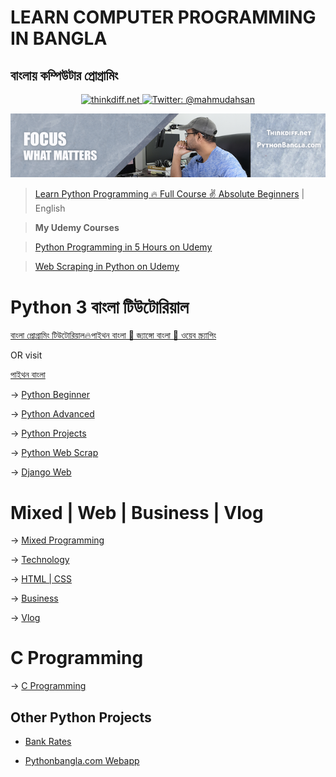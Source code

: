 # LEARN COMPUTER PROGRAMMING IN BANGLA
## বাংলায় কম্পিউটার প্রোগ্রামিং
<p align="center">
    <a href="http://thinkdiff.net/">
        <img src="https://img.shields.io/badge/thinkdiff.net-brightgreen.svg" alt="thinkdiff.net" />
    </a>
    <a href="https://twitter.com/mahmudahsan">
        <img src="https://img.shields.io/badge/contact%40-mahmudahsan-green.svg" alt="Twitter: @mahmudahsan" />
    </a>
</p>

<p align="center">
    <img src="cover1.png" alt="Computer Programming" />
</p>


> [Learn Python Programming 🔥 Full Course ✌️ Absolute Beginners](https://www.youtube.com/watch?v=llbgjR_tL2k) | English

> **My Udemy Courses**

> [Python Programming in 5 Hours on Udemy](https://bit.ly/2PHnA2Z)

> [Web Scraping in Python on Udemy](https://www.udemy.com/web-scraping-in-python/)

# Python 3 বাংলা টিউটোরিয়াল

[বাংলা প্রোগ্রামিং টিউটোরিয়াল🔥পাইথন বাংলা 🚀 জ‍্যাঙ্গো বাংলা 💯 ওয়েব স্ক্র‍্যাপিং](https://www.youtube.com/channel/UCtHlgyUw0wLE5Ous9swfFlg/playlists?view=50&shelf_id=17&sort=dd)

OR visit

[পাইথন বাংলা](http://pythonbangla.com)

→ [Python Beginner](https://bit.ly/2NTi9xm)

→ [Python Advanced](https://bit.ly/2oOwi3N)

→ [Python Projects](https://bit.ly/2NwBbgD)

→ [Python Web Scrap](https://bit.ly/2OxKdpV)

→ [Django Web](https://bit.ly/2M8XBiq)

# Mixed | Web | Business | Vlog
→ [Mixed Programming](https://bit.ly/2QcCZJx)

→ [Technology](https://bit.ly/2oMS73V)

→ [HTML | CSS](https://bit.ly/2KGu1oQ)

→ [Business](https://bit.ly/2QgUAzm)

→ [Vlog](https://bit.ly/2Omvn9Y)

# C Programming
→ [C Programming](https://bit.ly/2CtlNMT)

## Other Python Projects
- [Bank Rates](https://github.com/mahmudahsan/bankrates)

- [Pythonbangla.com Webapp](https://github.com/mahmudahsan/pythonbangla.com)

